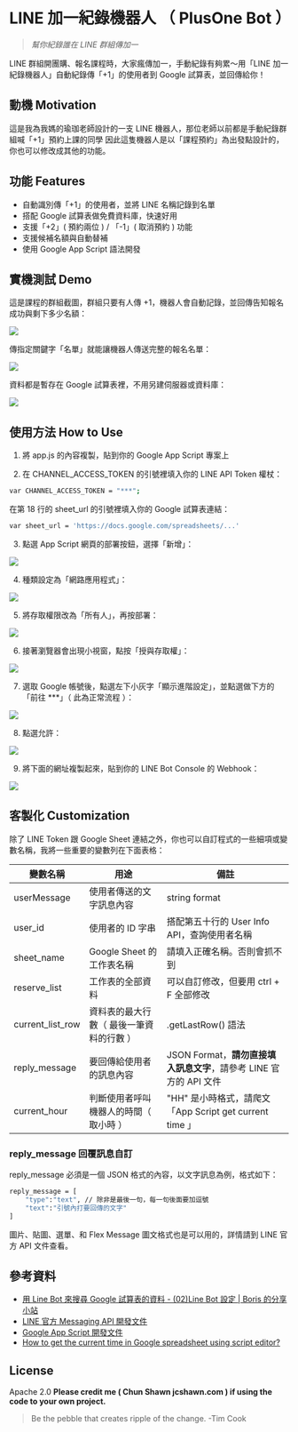 # LINE 加一紀錄機器人 （ PlusOne Bot ）
> _幫你紀錄誰在 LINE 群組傳加一_

LINE 群組開團購、報名課程時，大家瘋傳加一，手動紀錄有夠累～用「LINE 加一紀錄機器人」自動紀錄傳「+1」的使用者到 Google 試算表，並回傳給你！
## 動機 Motivation

這是我為我媽的瑜珈老師設計的一支 LINE 機器人，那位老師以前都是手動紀錄群組喊「+1」預約上課的同學
因此這隻機器人是以「課程預約」為出發點設計的，你也可以修改成其他的功能。


## 功能 Features

- 自動識別傳「+1」的使用者，並將 LINE 名稱記錄到名單
- 搭配 Google 試算表做免費資料庫，快速好用
- 支援「+2」( 預約兩位 ) / 「-1」( 取消預約 ) 功能
- 支援候補名額與自動替補
- 使用 Google App Script 語法開發

## 實機測試 Demo
這是課程的群組截圖，群組只要有人傳 +1，機器人會自動記錄，並回傳告知報名成功與剩下多少名額：

<img src ="https://i2.wp.com/jcshawn.com/wp-content/uploads/2021/08/%E6%88%AA%E5%9C%96-2021-08-16-%E4%B8%8A%E5%8D%8811.51.02.png?w=375&ssl=1">

傳指定關鍵字「名單」就能讓機器人傳送完整的報名名單：

<img src="https://i0.wp.com/jcshawn.com/wp-content/uploads/2021/08/%E6%88%AA%E5%9C%96-2021-08-16-%E4%B8%8A%E5%8D%8811.50.51.png?w=374&ssl=1">

資料都是暫存在 Google 試算表裡，不用另建伺服器或資料庫：

<img src = "https://i2.wp.com/jcshawn.com/wp-content/uploads/2021/08/%E6%88%AA%E5%9C%96-2021-08-16-%E4%B8%8B%E5%8D%8812.04.04.png?w=900&ssl=1">

## 使用方法 How to Use

1. 將 app.js 的內容複製，貼到你的 Google App Script 專案上 


2. 在 CHANNEL_ACCESS_TOKEN 的引號裡填入你的 LINE API Token 權杖：
```sh
var CHANNEL_ACCESS_TOKEN = "***";
```

在第 18 行的 sheet_url 的引號裡填入你的 Google 試算表連結：

```sh
var sheet_url = 'https://docs.google.com/spreadsheets/...'
```

3. 點選 App Script 網頁的部署按鈕，選擇「新增」：
<img src="https://i.imgur.com/5EZeHkr.png">

4. 種類設定為「網路應用程式」：
<img src = "https://i.imgur.com/l6cnTHk.png">

5. 將存取權限改為「所有人」，再按部署：
<img src="https://i.imgur.com/Xff9s1n.png">

6. 接著瀏覽器會出現小視窗，點按「授與存取權」：
<img src="https://i.imgur.com/vIL8K7d.png">

7. 選取 Google 帳號後，點選左下小灰字「顯示進階設定」，並點選做下方的「前往 ***」（ 此為正常流程 ）：

<img src="https://i.imgur.com/Ocn2xNn.png">

8. 點選允許：

<img src="https://i.imgur.com/1Fbfdrp.png">

9. 將下面的網址複製起來，貼到你的 LINE Bot Console 的 Webhook：
<img src="https://i.imgur.com/PosUv29.png">


## 客製化 Customization 


除了 LINE Token 跟 Google Sheet 連結之外，你也可以自訂程式的一些細項或變數名稱，我將一些重要的變數列在下面表格：

變數名稱      | 用途 | 備註
--------------|---------|------------------------
userMessage    | 使用者傳送的文字訊息內容 | string format
user_id    | 使用者的 ID 字串 | 搭配第五十行的 User Info API，查詢使用者名稱 
sheet_name  | Google Sheet 的工作表名稱 | 請填入正確名稱。否則會抓不到
reserve_list | 工作表的全部資料 | 可以自訂修改，但要用 ctrl + F 全部修改
current_list_row | 資料表的最大行數（ 最後一筆資料的行數 ） | .getLastRow() 語法
reply_message | 要回傳給使用者的訊息內容 | JSON Format，**請勿直接填入訊息文字**，請參考 LINE 官方的 API 文件
current_hour | 判斷使用者呼叫機器人的時間（ 取小時 ）| "HH" 是小時格式，請爬文「App Script get current time 」

### reply_message 回覆訊息自訂
reply_message 必須是一個 JSON 格式的內容，以文字訊息為例，格式如下：

```sh
reply_message = [
    "type":"text", // 除非是最後一句，每一句後面要加逗號
    "text":"引號內打要回傳的文字"
]
```

圖片、貼圖、選單、和 Flex Message 圖文格式也是可以用的，詳情請到 LINE 官方 API 文件查看。

## 參考資料
- [用 Line Bot 來搜尋 Google 試算表的資料 - (02)Line Bot 設定 | Boris 的分享小站](https://www.youtube.com/watch?v=Bjg_vZnDHbc)
- [LINE 官方 Messaging API 開發文件](https://developers.line.biz/zh-hant/docs/messaging-api/)
- [Google App Script 開發文件](https://developers.google.com/apps-script/reference/document)
- [How to get the current time in Google spreadsheet using script editor?](https://stackoverflow.com/questions/10182020/how-to-get-the-current-time-in-google-spreadsheet-using-script-editor)
## License

Apache 2.0
**Please credit me ( Chun Shawn jcshawn.com ) if using the code to your own project.**

> Be the pebble that creates ripple of the change. -Tim Cook

